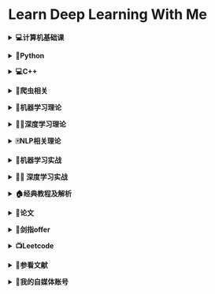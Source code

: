 # **Learn Deep Learning With Me**

<b><details><summary>💻计算机基础课</summary></b>

- [**数据结构**](09-BaseClass/Ds)
  - [**01基本概念和算法评价**](09-BaseClass/Ds/01基本概念和算法评价.md)
  - [**02线性表**](09-BaseClass/Ds/02线性表.md)
  - [**03栈和队列**](09-BaseClass/Ds/03栈和队列.md)
  - [**04树和二叉树**](09-BaseClass/Ds/04树和二叉树.md)
  - [**05图**](09-BaseClass/Ds/05图.md)
  - [**06查找**](09-BaseClass/Ds/06查找.md)
  - [**07排序**](09-BaseClass/Ds/07排序.md)

- [**计算机组成原理**](09-BaseClass/Cc)
  - [**01计算机系统概述**](09-BaseClass/Cc/01计算机系统概述.md)

- [**操作系统**](09-BaseClass/Os)
  - [**01操作系统的基本概念**](09-BaseClass/Os/01操作系统的基本概念.md)
  - [**02操作系统的发展和分类**](09-BaseClass/Os/02操作系统的发展和分类.md)
  - [**03操作系统的运行环境**](09-BaseClass/Os/03操作系统的运行环境.md)
  - [**04进程和线程**](09-BaseClass/Os/04进程与线程.md)
  - [**05处理机调度**](09-BaseClass/Os/05处理机调度.md)
  - [**06进程同步**](09-BaseClass/Os/06进程同步.md)
  - [**07死锁**](09-BaseClass/Os/07死锁.md)
  - [**08内容管理概念**](09-BaseClass/Os/08内容管理概念.md)
  - [**09虚拟内存管理**](09-BaseClass/Os/09虚拟内存管理.md)
  - [**10文件系统基础**](09-BaseClass/Os/05处理机调度.md)

- [**计算机网络**](09-BaseClass/Cn)
  - [**01计算机网络概述**](09-BaseClass/Cn/01计算机网络概述.md)
  - [**02计算机网络结构体系**](09-BaseClass/Cn/02计算机网络结构体系.md)
  - [**03通信基础**](09-BaseClass/Cn/03通信基础.md)
  - [**04奈氏准则和香农定理**](09-BaseClass/Cn/04奈氏准则和香农定理.md)
  - [**05传输介质**](09-BaseClass/Cn/05传输介质.md)
  - [**06物理层设备**](09-BaseClass/Cn/06物理层设备.md)
  - [**07数据链路层的功能**](09-BaseClass/Cn/07数据链路层的功能.md)
</details>

<b><details><summary>🐍Python</summary></b>
- 内容来源：廖雪峰的官方教程/菜鸟教程/CSDN/github/《流畅的Python》
- [**Day01**](01-Python/Day01.md)
	- hello world
	- 变量(命名/变量赋值/多个变量赋值)
	- 字符串(修改字符串大小写/拼接字符串/制表符和换行符/删除空白/编码问题/格式化问题/索引)
	- 数字和运算符(加减乘除/乘方/取模/取整数/比较运算符/位运算符/逻辑运算符)
- [**Day02**](01-Python/Day02.md)
  - 列表(访问列表中的值/修改/删除/添加元素/列表中的常用操作/常用函数)
  - 元组(定义元组/访问/修改/删除元组)
- [**Day03**](01-Python/Day03.md)
  - 字典(字典的定义/访问某个关键值对应的值/添加新的键值对/修改字典/删除字典元素/遍历键值对/遍历字典中所有的键/遍历字典中所有的值/列表中有字典/字典中有列表/字典中有字典)
  - set(建立一个set/重复元素过滤/添加元素/删除元素)
- [**Day04**](01-Python/Day04.md)
  - if
  - 循环(for循环的基本用法/while循环的基本用法/break/continue)
- [**Day05**](01-Python/Day05.md)
  - 调用函数(单参数函数/多参数函数/类型转换函数/函数名是指向一个函数的引用对象)
  - 定义函数(定义函数结构/空函数/参数检查/多个返回值)
  - 函数的参数(位置函数/默认参数/可变参数/关键字参数/命名关键字参数)
  - 参数的组合
- [**Day06**](01-Python/Day06.md)
  - 迭代(collections/enumerate)
  - 列表生成式
  - 生成器(简单写法/next/yield)
  - 迭代器(Iterable/Iterator)
- [**Day07**](01-Python/Day07.md)
  - 高阶函数(map/reduce/filter/sorted)
  - 返回函数(函数作为返回值/闭包)
  - 匿名函数
  - 装饰器

- [**Day08**](01-Python/Day08.md)
  - 类和实例(基本定义/创建实例/绑定属性/\__init__/数据封装)
  - 限制访问
  - 继承和多态(继承/子类的特性/理解多态)
  - 实例属性和类属性

- [**Day09**](01-Python/Day09.md)
  - 使用\__slots__
  - @property
  - 多重继承
  - 定制类(\__str__/\__iter__/\__getitem__/\__getattr__/\__call__)
  - 枚举类

- [**Day10**](01-Python/Day10.md)
  - 错误处理(try/except/finally/调用栈/记录错误/抛出错误)
  - 调试(print/assert/logging/pdb)
  - 文档测试
  - 单元测试

- [**Day11**](01-Python/Day11.md)
  - 文件读写(读文件/字符编写/写文件)
  - StringIO和BytesIO
  - 操作文件和目录
  - 序列化

</details>

<b><details><summary>💻C++</summary></b>

- [**C++Primer**](12-Cpp/CppPrimer)
  - [**第二章练习**](12-Cpp/CppPrimer/ch02)
  - [**第三章练习**](12-Cpp/CppPrimer/ch03)
  - [**第四章练习**](12-Cpp/CppPrimer/ch04)
  - [**第五章练习**](12-Cpp/CppPrimer/ch05)
  - [**第六章练习**](12-Cpp/CppPrimer/ch06)
  - [**第七章练习**](12-Cpp/CppPrimer/ch07)
  - [**第八章练习**](12-Cpp/CppPrimer/ch08)
  - [**第九章练习**](12-Cpp/CppPrimer/ch09)

</details>

<b><details><summary>🐛爬虫相关</summary></b>

- 更新中

</details>

<b><details><summary>🤖️机器学习理论</summary></b>

- [**吴恩达机器学习**](02-Machine-Learning/吴恩达机器学习)
	- [**Day-01**](02-Machine-Learning/吴恩达机器学习/Day-01.md)
      - 机器学习背景/定义/监督学习/无监督学习

</details>

<b><details><summary>🏊‍♀️深度学习理论</summary></b>

- 更新中

</details>

<b><details><summary>🀄️NLP相关理论</summary></b>

- 更新中

</details>

<b><details><summary>🤖️机器学习实战</summary></b>

- 更新中

</details>

<b><details><summary>🏊‍♀️ 深度学习实战</summary></b>

- 更新中

</details>

<b><details><summary>🏠经典教程及解析</summary></b>

- **CS230:深度学习**
  - [**YouTube链接**](https://www.youtube.com/watch?v=PySo_6S4ZAg&list=PLoROMvodv4rOABXSygHTsbvUz4G_YQhOb)
  - [**Bilibili链接**](https://www.bilibili.com/video/av59184396/)
  - [**相关课件**](http://cs230.stanford.edu/)

</details>

<b><details><summary>📖论文</summary></b>

- 更新中

</details>

<b><details><summary>📄剑指offer</summary></b>
-  **Day-01:二维数组中的查找**/[**代码**](10-offer/day01.cpp)/[**分析**](10-offer/day01.md)

</details>

<b><details><summary>📺Leetcode</summary></b>

- 更新中

</details>

<b><details><summary>📖参看文献</summary></b>

- **参考书籍**
	- [**Python编程从入门到实践**](https://item.jd.com/11993134.html)


- **参考网站**
	- [**廖雪峰的Python教程**](https://www.liaoxuefeng.com/wiki/1016959663602400)

</details>

<b><details><summary>🌲我的自媒体账号</summary></b>

- [**B站**](https://space.bilibili.com/97413841)
- [**Youtube**](https://www.youtube.com/channel/UCve10d987xyaCT4QRBLfyPQ)

</details>

